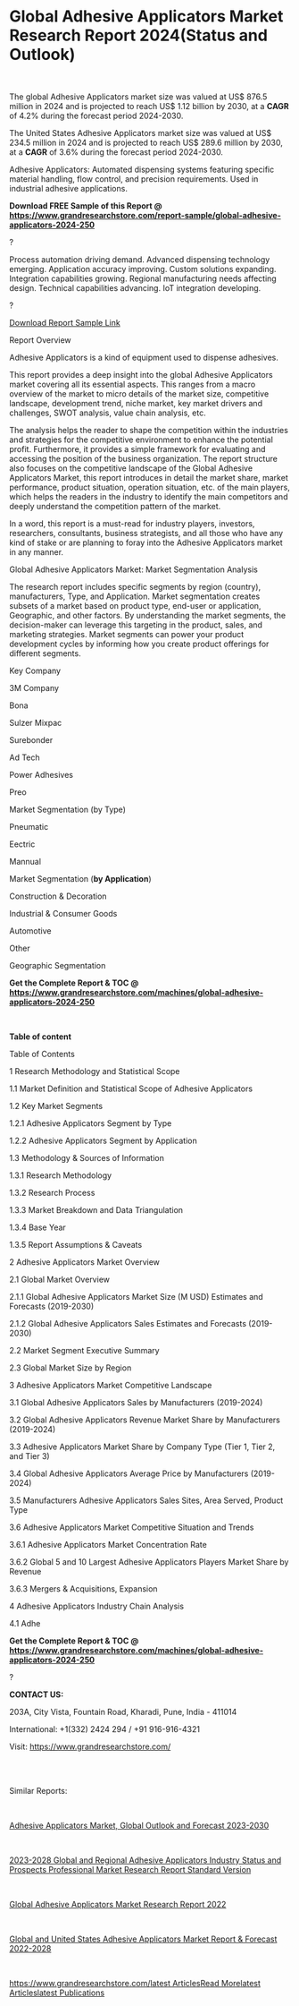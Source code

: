 <h1>Global Adhesive Applicators Market Research Report 2024(Status and Outlook)</h1><br/><p>The global Adhesive Applicators market size was valued at US$ 876.5 million in 2024 and is projected to reach US$ 1.12 billion by 2030, at a <strong>CAGR</strong> of 4.2% during the forecast period 2024-2030.</p>
 
 
 
 <p>The United States Adhesive Applicators market size was valued at US$ 234.5 million in 2024 and is projected to reach US$ 289.6 million by 2030, at a <strong>CAGR</strong> of 3.6% during the forecast period 2024-2030.</p>
 
 
 
 <p>Adhesive Applicators: Automated dispensing systems featuring specific material handling, flow control, and precision requirements. Used in industrial adhesive applications.</p>
 
 
 
 <div><b>Download FREE Sample of this Report @ <a href="https://www.grandresearchstore.com/report-sample/global-adhesive-applicators-2024-250">https://www.grandresearchstore.com/report-sample/global-adhesive-applicators-2024-250</a></b></div>
 
 
 
 <p>? </p>
 
 
 
 <p>Process automation driving demand. Advanced dispensing technology emerging. Application accuracy improving. Custom solutions expanding. Integration capabilities growing. Regional manufacturing needs affecting design. Technical capabilities advancing. IoT integration developing.</p>
 
 
 
 <p>? </p>
 
 
 
 <p><a href="https://www.grandresearchstore.com/mr-admin/report-sample/global-adhesive-applicators-2024-250">Download Report Sample Link</a></p>
 
 
 
 <p>Report Overview</p>
 
 
 
 <p>Adhesive Applicators is a kind of equipment used to dispense adhesives.</p>
 
 
 
 <p>This report provides a deep insight into the global Adhesive Applicators market covering all its essential aspects. This ranges from a macro overview of the market to micro details of the market size, competitive landscape, development trend, niche market, key market drivers and challenges, SWOT analysis, value chain analysis, etc.</p>
 
 
 
 <p>The analysis helps the reader to shape the competition within the industries and strategies for the competitive environment to enhance the potential profit. Furthermore, it provides a simple framework for evaluating and accessing the position of the business organization. The report structure also focuses on the competitive landscape of the Global Adhesive Applicators Market, this report introduces in detail the market share, market performance, product situation, operation situation, etc. of the main players, which helps the readers in the industry to identify the main competitors and deeply understand the competition pattern of the market.</p>
 
 
 
 <p>In a word, this report is a must-read for industry players, investors, researchers, consultants, business strategists, and all those who have any kind of stake or are planning to foray into the Adhesive Applicators market in any manner.</p>
 
 
 
 <p>Global Adhesive Applicators Market: Market Segmentation Analysis</p>
 
 
 
 <p>The research report includes specific segments by region (country), manufacturers, Type, and Application. Market segmentation creates subsets of a market based on product type, end-user or application, Geographic, and other factors. By understanding the market segments, the decision-maker can leverage this targeting in the product, sales, and marketing strategies. Market segments can power your product development cycles by informing how you create product offerings for different segments.</p>
 
 
 
 <p>Key Company</p>
 
 
 
 <p>3M Company</p>
 
 
 
 <p>Bona</p>
 
 
 
 <p>Sulzer Mixpac</p>
 
 
 
 <p>Surebonder</p>
 
 
 
 <p>Ad Tech</p>
 
 
 
 <p>Power Adhesives</p>
 
 
 
 <p>Preo</p>
 
 
 
 <p>Market Segmentation (by Type)</p>
 
 
 
 <p>Pneumatic</p>
 
 
 
 <p>Eectric</p>
 
 
 
 <p>Mannual</p>
 
 
 
 <p>Market Segmentation (<strong>by Application</strong>)</p>
 
 
 
 <p>Construction & Decoration</p>
 
 
 
 <p>Industrial & Consumer Goods</p>
 
 
 
 <p>Automotive</p>
 
 
 
 <p>Other</p>
 
 
 
 <p>Geographic Segmentation</p>
 
 
 
 <div><b>Get the Complete Report & TOC @ <a href="https://www.grandresearchstore.com/machines/global-adhesive-applicators-2024-250">https://www.grandresearchstore.com/machines/global-adhesive-applicators-2024-250</a></b></div>
 
 
 
 <p><br />
 
 <b>Table of content</b></p>
 
 
 
 <p>Table of Contents<br />
 
 1 Research Methodology and Statistical Scope<br />
 
 1.1 Market Definition and Statistical Scope of Adhesive Applicators<br />
 
 1.2 Key Market Segments<br />
 
 1.2.1 Adhesive Applicators Segment by Type<br />
 
 1.2.2 Adhesive Applicators Segment by Application<br />
 
 1.3 Methodology & Sources of Information<br />
 
 1.3.1 Research Methodology<br />
 
 1.3.2 Research Process<br />
 
 1.3.3 Market Breakdown and Data Triangulation<br />
 
 1.3.4 Base Year<br />
 
 1.3.5 Report Assumptions & Caveats<br />
 
 2 Adhesive Applicators Market Overview<br />
 
 2.1 Global Market Overview<br />
 
 2.1.1 Global Adhesive Applicators Market Size (M USD) Estimates and Forecasts (2019-2030)<br />
 
 2.1.2 Global Adhesive Applicators Sales Estimates and Forecasts (2019-2030)<br />
 
 2.2 Market Segment Executive Summary<br />
 
 2.3 Global Market Size by Region<br />
 
 3 Adhesive Applicators Market Competitive Landscape<br />
 
 3.1 Global Adhesive Applicators Sales by Manufacturers (2019-2024)<br />
 
 3.2 Global Adhesive Applicators Revenue Market Share by Manufacturers (2019-2024)<br />
 
 3.3 Adhesive Applicators Market Share by Company Type (Tier 1, Tier 2, and Tier 3)<br />
 
 3.4 Global Adhesive Applicators Average Price by Manufacturers (2019-2024)<br />
 
 3.5 Manufacturers Adhesive Applicators Sales Sites, Area Served, Product Type<br />
 
 3.6 Adhesive Applicators Market Competitive Situation and Trends<br />
 
 3.6.1 Adhesive Applicators Market Concentration Rate<br />
 
 3.6.2 Global 5 and 10 Largest Adhesive Applicators Players Market Share by Revenue<br />
 
 3.6.3 Mergers & Acquisitions, Expansion<br />
 
 4 Adhesive Applicators Industry Chain Analysis<br />
 
 4.1 Adhe</p>
 
 
 
 <div><b>Get the Complete Report & TOC @ <a href="https://www.grandresearchstore.com/machines/global-adhesive-applicators-2024-250">https://www.grandresearchstore.com/machines/global-adhesive-applicators-2024-250</a></b></div>
 
 
 
 <p>? </p>
 
 
 
 <p><b>CONTACT US:</b><br />
 
 203A, City Vista, Fountain Road, Kharadi, Pune, India - 411014<br />
 
 International: +1(332) 2424 294 / +91 916-916-4321<br />
 
 Visit: <a href="https://www.grandresearchstore.com/">https://www.grandresearchstore.com/</a><br />
 
 <br />
 
 <br />
 
 Similar Reports:<br />
 
 <br />
 
 <a href="https://www.grandresearchstore.com/machines/global-adhesive-applicators-forecast-2023-2030-497">Adhesive Applicators Market, Global Outlook and Forecast 2023-2030</a><br />
 
 <br />
 
 <a href="https://www.grandresearchstore.com/machines/global-regional-adhesive-applicators-2023-2028-490">2023-2028 Global and Regional Adhesive Applicators Industry Status and Prospects Professional Market Research Report Standard Version</a><br />
 
 <br />
 
 <a href="https://www.grandresearchstore.com/machines/global-adhesive-applicators-2022-715">Global Adhesive Applicators Market Research Report 2022</a><br />
 
 <br />
 
 <a href="https://www.grandresearchstore.com/machines/global-united-states-adhesive-applicators-2022-2028-615">Global and United States Adhesive Applicators Market Report & Forecast 2022-2028</a><br />
 
 <br />
 
 <a href="https://gyeongbokgung.com">https://www.grandresearchstore.com/</a><a href="https://hallyeomaritime.com">latest Articles</a><a href="https://jingwansa.com">Read More</a><a href="https://nguoiviet.jp/">latest Articles</a><a href="https://www.intelmarketresearch.com/">latest Publications</a></p>